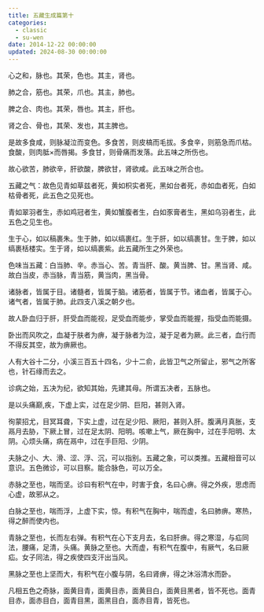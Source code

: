```yaml
---
title: 五藏生成篇第十
categories:
  - classic
  - su-wen
date: 2014-12-22 00:00:00
updated: 2024-08-30 00:00:00
---
```


心之和，脉也。其荣，色也。其主，肾也。

肺之合，筋也。其荣，爪也。其主，肺也。

脾之合、肉也。其荣，唇也。其主，肝也。

肾之合、骨也，其荣、发也，其主脾也。

是故多食咸，则脉凝泣而变色。多食苦，则皮槁而毛拔。多食辛，则筋急而爪枯。食酸，则肉胝×而唇揭。多食甘，则骨痛而发落。此五味之所伤也。

故心欲苦，肺欲辛，肝欲酸，脾欲甘，肾欲咸。此五味之所合也。

五藏之气：故色见青如草兹者死，黄如枳实者死，黑如台者死，赤如血者死，白如枯骨者死，此五色之见死也。

青如翠羽者生，赤如鸡冠者生，黄如蟹腹者生，白如豕膏者生，黑如乌羽者生，此五色之见生也。

生于心，如以稿裹朱。生于肺，如以缟裹红。生于肝，如以缟裹甘。生于脾，如以缟裹栝楼实。生于肾，如以缟裹紫。此五藏所生之外荣也。

色味当五藏：白当肺、辛。赤当心、苦。青当肝、酸。黄当脾、甘。黑当肾、咸。故白当皮，赤当脉，青当筋，黄当肉，黑当骨。

诸脉者，皆属于目。诸髓者，皆属于脑。诸筋者，皆属于节。诸血者，皆属于心。诸气者，皆属于肺。此四支八溪之朝夕也。

故人卧血归于肝，肝受血而能视，足受血而能步，掌受血而能握，指受血而能摄。

卧出而风吹之，血凝于肤者为痹，凝于脉者为泣，凝于足者为厥。此三者，血行而不得反其空，故为痹厥也。

人有大谷十二分，小溪三百五十四名，少十二俞，此皆卫气之所留止，邪气之所客也，针石缘而去之。

诊病之始，五决为纪，欲知其始，先建其母。所谓五决者，五脉也。

是以头痛巅,疾，下虚上实，过在足少阴、巨阳，甚则入肾。

徇蒙招尤，目冥耳聋，下实上虚，过在足少阳、厥阳，甚则入肝。腹满月真胀，支鬲月去胁，下厥上冒，过在足太阴、阳明。咳嗽上气，厥在胸中，过在手阳明、太阴。心烦头痛，病在鬲中，过在手巨阳、少阴。

夫脉之小、大、滑、涩、浮、沉，可以指别。五藏之象，可以类推。五藏相音可以意识。五色微诊，可以目察。能合脉色，可以万全。

赤脉之至也，喘而坚。诊曰有积气在中，时害于食，名曰心痹。得之外疾，思虑而心虚，故邪从之。

白脉之至也，喘而浮，上虚下实，惊。有积气在胸中，喘而虚，名曰肺痹。寒热，得之醉而使内也。

青脉之至也，长而左右弹。有积气在心下支月去，名曰肝痹。得之寒湿，与疝同法，腰痛，足清，头痛。黄脉之至也。大而虚，有积气在腹中，有厥气，名曰厥疝。女子同法，得之疾使四支汗出当风。

黑脉之至也上坚而大，有积气在小腹与阴，名曰肾痹，得之沐浴清水而卧。

凡相五色之奇脉，面黄目青，面黄目赤，面黄目白，面黄目黑者，皆不死也。面青目赤，面赤目白，面青目黑，面黑目白，面赤目青，皆死也。
